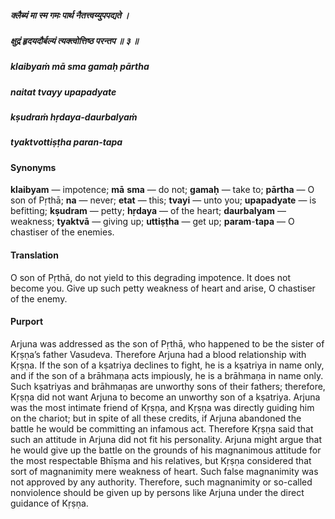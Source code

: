 ##### क्लैब्यं मा स्म गमः पार्थ नैतत्त्वय्युपपद्यते ।
##### क्षुद्रं हृदयदौर्बल्यं त्यक्त्वोत्तिष्ठ परन्तप ॥ ३ ॥

##### klaibyaṁ mā sma gamaḥ pārtha
##### naitat tvayy upapadyate
##### kṣudraṁ hṛdaya-daurbalyaṁ
##### tyaktvottiṣṭha paran-tapa

#### Synonyms

**klaibyam** — impotence; **mā** **sma** — do not; **gamaḥ** — take to; **pārtha** — O son of Pṛthā; **na** — never; **etat** — this; **tvayi** — unto you; **upapadyate** — is befitting; **kṣudram** — petty; **hṛdaya** — of the heart; **daurbalyam** — weakness; **tyaktvā** — giving up; **uttiṣṭha** — get up; **param**-**tapa** — O chastiser of the enemies.

#### Translation

O son of Pṛthā, do not yield to this degrading impotence. It does not become you. Give up such petty weakness of heart and arise, O chastiser of the enemy.

#### Purport

Arjuna was addressed as the son of Pṛthā, who happened to be the sister of Kṛṣṇa’s father Vasudeva. Therefore Arjuna had a blood relationship with Kṛṣṇa. If the son of a kṣatriya declines to fight, he is a kṣatriya in name only, and if the son of a brāhmaṇa acts impiously, he is a brāhmaṇa in name only. Such kṣatriyas and brāhmaṇas are unworthy sons of their fathers; therefore, Kṛṣṇa did not want Arjuna to become an unworthy son of a kṣatriya. Arjuna was the most intimate friend of Kṛṣṇa, and Kṛṣṇa was directly guiding him on the chariot; but in spite of all these credits, if Arjuna abandoned the battle he would be committing an infamous act. Therefore Kṛṣṇa said that such an attitude in Arjuna did not fit his personality. Arjuna might argue that he would give up the battle on the grounds of his magnanimous attitude for the most respectable Bhīṣma and his relatives, but Kṛṣṇa considered that sort of magnanimity mere weakness of heart. Such false magnanimity was not approved by any authority. Therefore, such magnanimity or so-called nonviolence should be given up by persons like Arjuna under the direct guidance of Kṛṣṇa.
